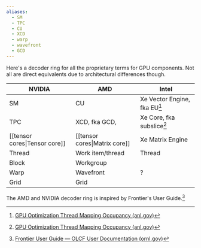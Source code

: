 ```yaml
---
aliases:
  - SM
  - TPC
  - CU
  - XCD
  - warp
  - wavefront
  - GCD
---
```

Here's a decoder ring for all the proprietary terms for GPU components. Not all are direct equivalents due to architectural differences though.

| NVIDIA                        | AMD                           | Intel                        |
| ----------------------------- | ----------------------------- | ---------------------------- |
| SM                            | CU                            | Xe Vector Engine, fka EU[^3] |
| TPC                           | XCD, fka GCD,                 | Xe Core, fka subslice[^3]    |
| [[tensor cores\|Tensor core]] | [[tensor cores\|Matrix core]] | Xe Matrix Engine             |
| Thread                        | Work item/thread              | Thread                       |
| Block                         | Workgroup                     |                              |
| Warp                          | Wavefront                     | ?                            |
| Grid                          | Grid                          |                              |

The AMD and NVIDIA decoder ring is inspired by Frontier's User Guide.[^1]

[^1]: [Frontier User Guide — OLCF User Documentation (ornl.gov)](https://docs.olcf.ornl.gov/systems/frontier_user_guide.html#amd-vs-nvidia-terminology)
[^2]: [Hardware Overview - ALCF User Guides (anl.gov)](https://docs.alcf.anl.gov/aurora/hardware-overview/machine-overview/)
[^3]: [GPU Optimization Thread Mapping Occupancy (anl.gov)](https://www.alcf.anl.gov/sites/default/files/2023-11/GPU_Optimization_Thread_Mapping_Occupancy.pdf)